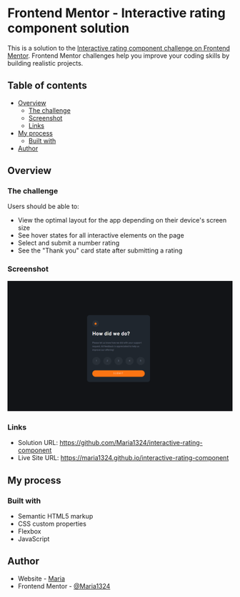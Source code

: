 # Frontend Mentor - Interactive rating component solution

This is a solution to the <a href='https://www.frontendmentor.io/challenges/interactive-rating-component-koxpeBUmI'>Interactive rating component challenge on Frontend Mentor</a>. Frontend Mentor challenges help you improve your coding skills by building realistic projects. 

## Table of contents

- [Overview](#overview)
  - [The challenge](#the-challenge)
  - [Screenshot](#screenshot)
  - [Links](#links)
- [My process](#my-process)
  - [Built with](#built-with)
- [Author](#author)

## Overview

### The challenge

Users should be able to:

- View the optimal layout for the app depending on their device's screen size
- See hover states for all interactive elements on the page
- Select and submit a number rating
- See the "Thank you" card state after submitting a rating

### Screenshot
![Иллюстрация к проекту](https://github.com/Maria1324/interactive-rating-component/blob/main/images/Screenshot_3.png)



### Links

- Solution URL: https://github.com/Maria1324/interactive-rating-component
- Live Site URL: https://maria1324.github.io/interactive-rating-component

## My process

### Built with

- Semantic HTML5 markup
- CSS custom properties
- Flexbox
- JavaScript

## Author

- Website - <a href="https://github.com/Maria1324">Maria</a>
- Frontend Mentor - <a href="https://www.frontendmentor.io/profile/Maria1324">@Maria1324</a>


